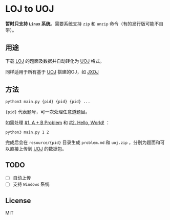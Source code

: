 # LOJ to UOJ

**暂时只支持 `Linux` 系统**。需要系统支持 `zip` 和 `unzip` 命令（有的发行版可能不自带）。

## 用途

下载 [LOJ](https://loj.ac) 的题面及数据并自动转化为 [UOJ](http://uoj.ac) 格式。

同样适用于所有基于 [UOJ](http://uoj.ac) 搭建的OJ，如 [JXOJ](https://www.jxoj.net)

## 方法

```
python3 main.py {pid} {pid} {pid} ...
```

`{pid}` 代表题号，可一次处理任意道题目。

如需处理 [#1. A + B Problem](https://loj.ac/problem/1) 和 [#2. Hello, World!](https://loj.ac/problem/2) ：

```
python3 main.py 1 2
```

完成后会在 `resource/{pid}` 目录生成 `problem.md` 和 `uoj.zip` ，分别为题面和可以直接上传到 [UOJ](http://uoj.ac) 的数据包。

## TODO

- [ ] 自动上传
- [ ] 支持 `Windows` 系统

## License

MIT